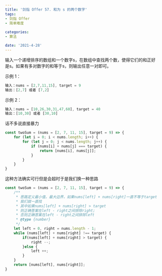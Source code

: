 ```yaml
---
title: '剑指 Offer 57. 和为 s 的两个数字'
tags:
- 剑指 Offer
- 简单难度
  
categories:
- 算法

date: '2021-4-28'
---
```


输入一个递增排序的数组和一个数字s，在数组中查找两个数，使得它们的和正好是s。如果有多对数字的和等于s，则输出任意一对即可。

示例 1：

```javascript
输入：nums = [2,7,11,15], target = 9
输出：[2,7] 或者 [7,2]
```
示例 2：

```javascript
输入：nums = [10,26,30,31,47,60], target = 40
输出：[10,30] 或者 [30,10]
```

话不多说直接暴力

```javascript
const twoSum = (nums = [2, 7, 11, 15], target = 9) => {
    for (let i = 0; i < nums.length; i++) {
        for (let j = 0; j < nums.length; j++) {
            if (nums[i] + nums[j] === target) {
                return [nums[i], nums[j]];
            }
        }
    }
}
```

这种方法确实可行但是会超时于是我们换一种思路


```javascript
const twoSum = (nums = [2, 7, 11, 15], target = 9) => {
    /**
     * 思路定义最小值，最大边界，如果nums[left] + nums[right]一直不等于target
     * 我们就一直找
     * 其中如果nums[left] + nums[right] > target
     * 则正确答案在left - right之间排除right;
     * 否则正确答案在left - right之间排除left
     * @type {number}
     */
    let left = 0, right = nums.length - 1;
    while (nums[left] + nums[right] !== target) {
        if(nums[left] + nums[right] > target) {
            right --;
        }else {
            left ++;
        }
    }
    return [nums[left], nums[right]];
}
```
